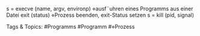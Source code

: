 s = execve (name, argv, environp)
⋄ausf¨uhren eines Programms aus einer Datei
exit (status)
⋄Prozess beenden, exit-Status setzen
s = kill (pid, signal)

   Tags & Topics:
   #Programms
   #Programm
   #⋄Prozess